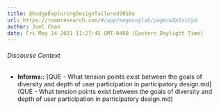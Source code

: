 ```yaml
---
title: @hodgeExploringDesignTailored2018a
url: https://roamresearch.com/#/app/megacoglab/page/wZpSziCyd
author: Joel Chan
date: Fri May 14 2021 11:27:45 GMT-0400 (Eastern Daylight Time)
---
```




###### Discourse Context

- **Informs::** [QUE - What tension points exist between the goals of diversity and depth of user participation in participatory design.md](QUE - What tension points exist between the goals of diversity and depth of user participation in participatory design.md)

